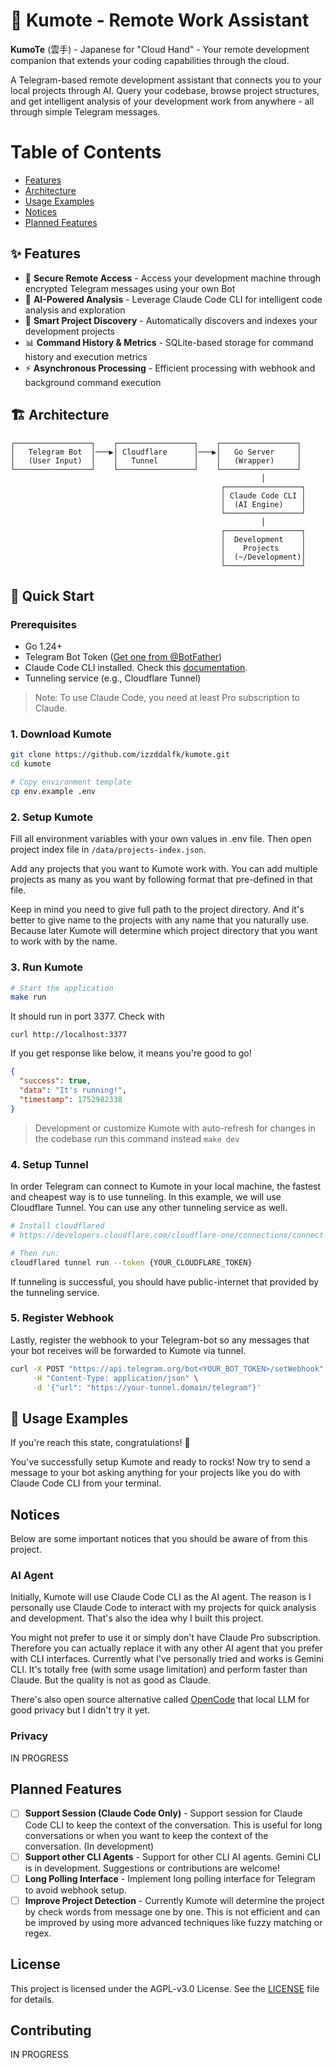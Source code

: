 # 🤖 Kumote - Remote Work Assistant

**KumoTe** (雲手) - Japanese for "Cloud Hand" - Your remote development companion that extends your coding capabilities through the cloud.

A Telegram-based remote development assistant that connects you to your local projects through AI. Query your codebase, browse project structures, and get intelligent analysis of your development work from anywhere - all through simple Telegram messages.

# Table of Contents

- [Features](#features)
- [Architecture](#architecture)
- [Usage Examples](#-usage-examples)
- [Notices](#notices)
- [Planned Features](#planned-features)

## ✨ Features

- 🔐 **Secure Remote Access** - Access your development machine through encrypted Telegram messages using your own Bot
- 🤖 **AI-Powered Analysis** - Leverage Claude Code CLI for intelligent code analysis and exploration
- 📁 **Smart Project Discovery** - Automatically discovers and indexes your development projects
- 📊 **Command History & Metrics** - SQLite-based storage for command history and execution metrics
- ⚡ **Asynchronous Processing** - Efficient processing with webhook and background command execution

## 🏗️ Architecture

```
┌─────────────────┐    ┌─────────────────┐    ┌─────────────────┐
│   Telegram Bot  │───▶│ Cloudflare      │───▶│   Go Server     │
│   (User Input)  │    │   Tunnel        │    │   (Wrapper)     │
└─────────────────┘    └─────────────────┘    └─────────────────┘
                                                        │
                                               ┌─────────────────┐
                                               │ Claude Code CLI │
                                               │  (AI Engine)    │
                                               └─────────────────┘
                                                        │
                                               ┌─────────────────┐
                                               │  Development    │
                                               │    Projects     │
                                               │  (~/Development)│
                                               └─────────────────┘
```

## 🚀 Quick Start

### Prerequisites

- Go 1.24+
- Telegram Bot Token ([Get one from @BotFather](https://t.me/botfather))
- Claude Code CLI installed. Check this [documentation](https://docs.anthropic.com/en/docs/claude-code/setup).
- Tunneling service (e.g., Cloudflare Tunnel)

> Note: To use Claude Code, you need at least Pro subscription to Claude.

### 1. Download Kumote

```bash
git clone https://github.com/izzddalfk/kumote.git
cd kumote

# Copy environment template
cp env.example .env
```

### 2. Setup Kumote

Fill all environment variables with your own values in .env file. Then open project index file in `/data/projects-index.json`.

Add any projects that you want to Kumote work with. You can add multiple projects as many as you want by following format that pre-defined in that file.

Keep in mind you need to give full path to the project directory. And it's better to give name to the projects with any name that you naturally use. Because later Kumote will determine which project directory that you want to work with by the name.

### 3. Run Kumote

```bash
# Start the application
make run
```

It should run in port 3377. Check with

```http
curl http://localhost:3377
```

If you get response like below, it means you're good to go!

```json
{
  "success": true,
  "data": "It's running!",
  "timestamp": 1752982338
}
```

> Development or customize Kumote with auto-refresh for changes in the codebase
> run this command instead
> `make dev`

### 4. Setup Tunnel

In order Telegram can connect to Kumote in your local machine, the fastest and cheapest way is to use tunneling. In this example, we will use Cloudflare Tunnel. You can use any other tunneling service as well.

```bash
# Install cloudflared
# https://developers.cloudflare.com/cloudflare-one/connections/connect-networks/get-started/

# Then run:
cloudflared tunnel run --token {YOUR_CLOUDFLARE_TOKEN}
```

If tunneling is successful, you should have public-internet that provided by the tunneling service.

### 5. Register Webhook

Lastly, register the webhook to your Telegram-bot so any messages that your bot receives will be forwarded to Kumote via tunnel.

```bash
curl -X POST "https://api.telegram.org/bot<YOUR_BOT_TOKEN>/setWebhook" \
     -H "Content-Type: application/json" \
     -d '{"url": "https://your-tunnel.domain/telegram"}'
```

## 💬 Usage Examples

If you're reach this state, congratulations! 🎉

You've successfully setup Kumote and ready to rocks! Now try to send a message to your bot asking anything for your projects like you do with Claude Code CLI from your terminal.

## Notices

Below are some important notices that you should be aware of from this project.

### AI Agent

Initially, Kumote will use Claude Code CLI as the AI agent. The reason is I personally use Claude Code to interact with my projects for quick analysis and development. That's also the idea why I built this project.

You might not prefer to use it or simply don't have Claude Pro subscription. Therefore you can actually replace it with any other AI agent that you prefer with CLI interfaces. Currently what I've personally tried and works is Gemini CLI. It's totally free (with some usage limitation) and perform faster than Claude. But the quality is not as good as Claude.

There's also open source alternative called [OpenCode](https://github.com/sst/opencode) that local LLM for good privacy but I didn't try it yet.

### Privacy

IN PROGRESS

## Planned Features

- [ ] **Support Session (Claude Code Only)** - Support session for Claude Code CLI to keep the context of the conversation. This is useful for long conversations or when you want to keep the context of the conversation. (In development)
- [ ] **Support other CLI Agents** - Support for other CLI AI agents. Gemini CLI is in development. Suggestions or contributions are welcome!
- [ ] **Long Polling Interface** - Implement long polling interface for Telegram to avoid webhook setup.
- [ ] **Improve Project Detection** - Currently Kumote will determine the project by check words from message one by one. This is not efficient and can be improved by using more advanced techniques like fuzzy matching or regex.

## License

This project is licensed under the AGPL-v3.0 License. See the [LICENSE](LICENSE) file for details.

## Contributing

IN PROGRESS
